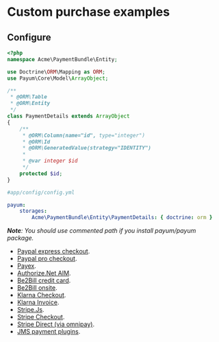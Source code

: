 # Custom purchase examples

## Configure

```php
<?php
namespace Acme\PaymentBundle\Entity;

use Doctrine\ORM\Mapping as ORM;
use Payum\Core\Model\ArrayObject;

/**
 * @ORM\Table
 * @ORM\Entity
 */
class PaymentDetails extends ArrayObject
{
    /**
     * @ORM\Column(name="id", type="integer")
     * @ORM\Id
     * @ORM\GeneratedValue(strategy="IDENTITY")
     *
     * @var integer $id
     */
    protected $id;
}
```

```yml
#app/config/config.yml

payum:
    storages:
        Acme\PaymentBundle\Entity\PaymentDetails: { doctrine: orm }
```

_**Note**: You should use commented path if you install payum/payum package._

* [Paypal express checkout](custom_purchase_examples/paypal_express_checkout.md).
* [Paypal pro checkout](custom_purchase_examples/paypal_pro_checkout.md).
* [Payex](custom_purchase_examples/payex.md).
* [Authorize.Net AIM](custom_purchase_examples/authorize_net_aim.md).
* [Be2Bill credit card](custom_purchase_examples/be2bill.md).
* [Be2Bill onsite](custom_purchase_examples/be2bill_onsite.md).
* [Klarna Checkout](custom_purchase_examples/klarna_checkout.md).
* [Klarna Invoice](custom_purchase_examples/klarna_invoice.md).
* [Stripe.Js](custom_purchase_examples/stripe_js.md).
* [Stripe Checkout](custom_purchase_examples/stripe_checkout.md).
* [Stripe Direct (via omnipay)](custom_purchase_examples/stripe_via_omnipay.md).
* [JMS payment plugins](https://github.com/Payum/JMSPaymentBridge/blob/master/docs/get-it-started.md).